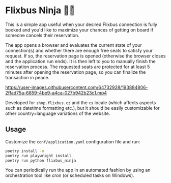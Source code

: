 # Flixbus Ninja 🐱‍👤

This is a simple app useful when your desired Flixbus connection is fully booked and you'd like to maximize your chances
of getting on board if someone cancels their reservation.

The app opens a browser and evaluates the current state of your connection(s) and whether there are enough free seats to
satisfy your request. If so, the reservation page is opened (otherwise the browser closes and the application run ends).
It is then left to you to manually finish the reservation process. The requested seats are protected for at least 5
minutes after opening the reservation page, so you can finalize the transaction in peace.

https://user-images.githubusercontent.com/64732928/193884806-2ffad75a-6859-4be9-a4ca-027b942b23c1.mp4

Developed for `shop.flixbus.cz` and the `cs` locale (which affects aspects such as datetime formatting etc.), but it
should be easily customizable for other country+language variations of the website.

## Usage

Customize the `conf/application.yaml` configuration file and run:

```bash
poetry install -n
poetry run playwright install
poetry run python flixbus_ninja
```

You can periodically run the app in an automated fashion by using an orchestration tool like cron (or scheduled tasks on
Windows).
